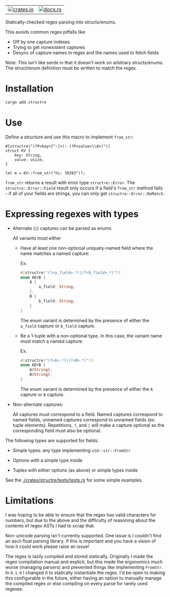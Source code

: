 <table align="right" margin="1em"><tr>
<td><a href="https://crates.io/crates/structre"><img alt="crates.io" src="https://img.shields.io/crates/v/structre"></a></td>
<td><a href="https://docs.rs/structre"><img alt="docs.rs" src="https://img.shields.io/docsrs/structre"></td></a>
</tr></table>

Statically-checked regex parsing into structs/enums.

This avoids common regex pitfalls like

- Off by one capture indexes
- Trying to get nonexistent captures
- Desync of capture names in regex and the names used to fetch fields

Note: This isn't like serde in that it doesn't work on arbitrary structs/enums. The struct/enum definition must be written to match the regex.

# Installation

```sh
cargo add structre
```

# Use

Define a structure and use this macro to implement `from_str`:

```
#[structre("(?P<key>[^:]+): (?P<value>\\d+)")]
struct KV {
    key: String,
    value: usize,
}
```

```
let m = KV::from_str("hi: 39393")?;
```

`from_str` returns a result with error type `structre::Error`. The `structre::Error::Field` result only occurs if a field's `from_str` method fails - if all of your fields are strings, you can only get `structre::Error::NoMatch`.

# Expressing regexes with types

- Alternate (`|`) captures can be parsed as enums

  All variants must either

  - Have at least one non-optional uniquely-named field where the name matches a named capture:

    Ex:

    ```rust
    #[structre("(?<a_field>.*)|(?<b_field>.*)")]
    enum AOrB {
        A {
            a_field: String,
        },
        B {
            b_field: String,
        }
    }
    ```

    The enum variant is determined by the presence of either the `a_field` capture or `b_field` capture.

  - Be a 1-tuple with a non-optional type. In this case, the variant name must match a named capture:

    Ex:

    ```rust
    #[structre("(?<A>.*)|(?<B>.*)")]
    enum AOrB {
        A(String),
        B(String),
    }
    ```

    The enum variant is determined by the presence of either the `A` capture or `B` capture.

- Non-alternate captures:

  All captures must correspond to a field. Named captures correspond to named fields, unnamed captures correspond to unnamed fields (ex: tuple elements). Repetitions, `?`, and `|` will make a capture optional so the corresponding field must also be optional.

The following types are supported for fields:

- Simple types: any type implementing `std::str::FromStr`

- Options with a simple type inside

- Tuples with either options (as above) or simple types inside

See the [./crates/structre/tests/tests.rs](tests) for some simple examples.

# Limitations

I was hoping to be able to ensure that the regex has valid characters for numbers, but due to the above and the difficulty of reasoning about the contents of regex ASTs I had to scrap that.

Non-unicode parsing isn't currently supported. One issue is I couldn't find an ascii float parsing library. If this is important and you have a vision of how it could work please raise an issue!

The regex is lazily compiled and stored statically. Originally I made the regex compilation manual and explicit, but this made the ergonomics much worse (managing parsers) and prevented things like implementing `FromStr`. In `0.1.0` I changed it to statically instantiate the regex. I'd be open to making this configurable in the future, either having an option to manually manage the compiled regex or else compiling on every parse for rarely used regexes.
